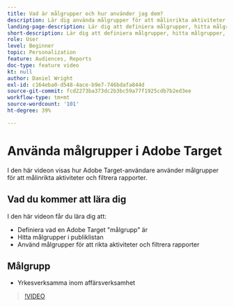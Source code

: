 ```yaml
---
title: Vad är målgrupper och hur använder jag dem?
description: Lär dig använda målgrupper för att målinrikta aktiviteter och filtrera rapporter.
landing-page-description: Lär dig att definiera målgrupper, hitta målgrupper, målinrikta aktiviteter och filtrera rapporter.
short-description: Lär dig att definiera målgrupper, hitta målgrupper, målinrikta aktiviteter och filtrera rapporter.
role: User
level: Beginner
topic: Personalization
feature: Audiences, Reports
doc-type: feature video
kt: null
author: Daniel Wright
exl-id: c164eba0-d548-4ace-b9e7-746bdafa844d
source-git-commit: fcd2273ba373dc2b3bc59a77f1925cdb7b2ed3ee
workflow-type: tm+mt
source-wordcount: '101'
ht-degree: 39%

---
```


# Använda målgrupper i Adobe Target

I den här videon visas hur Adobe Target-användare använder målgrupper för att målinrikta aktiviteter och filtrera rapporter.

## Vad du kommer att lära dig

I den här videon får du lära dig att:

* Definiera vad en Adobe Target &quot;målgrupp&quot; är
* Hitta målgrupper i publiklistan
* Använd målgrupper för att rikta aktiviteter och filtrera rapporter

## Målgrupp

* Yrkesverksamma inom affärsverksamhet

>[!VIDEO](https://video.tv.adobe.com/v/17398/?quality=12)
